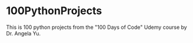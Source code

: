 # 100PythonProjects
This is 100 python projects from the "100 Days of Code" Udemy course by Dr. Angela Yu.

